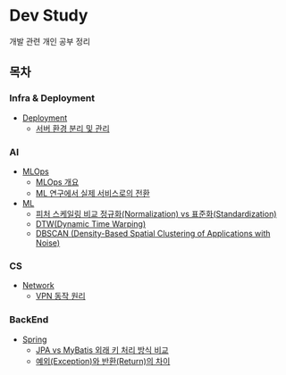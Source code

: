 # Dev Study
개발 관련 개인 공부 정리

## 목차

### Infra & Deployment
- [Deployment](./Deployment/)
  - [서버 환경 분리 및 관리](./Deployment/01.%20서버%20환경%20분리%20및%20관리.md)


### AI
- [MLOps](./MLOps/)
  - [MLOps 개요](./MLOps/01.%20MLOps%20개요.md)
  - [ML 연구에서 실제 서비스로의 전환](./MLOps/02.%20ML%20연구에서%20실제%20서비스로의%20전환.md)
- [ML](./ML/)
  - [피처 스케일링 비교 정규화(Normalization) vs 표준화(Standardization)](./ML/01.%20피처%20스케일링%20비교%20정규화(Normalization)%20vs%20표준화(Standardization).md)
  - [DTW(Dynamic Time Warping)](./ML/02.%20DTW(Dynamic%20Time%20Warping).md)
  - [DBSCAN (Density-Based Spatial Clustering of Applications with Noise)](./ML/03.%20DBSCAN%20(Density-Based%20Spatial%20Clustering%20of%20Applications%20with%20Noise).md)

### CS
- [Network](./Network/)
  - [VPN 동작 원리](./Network/01.%20VPN%20동작%20원리.md)

### BackEnd
- [Spring](./Spring/)
  - [JPA vs MyBatis 외래 키 처리 방식 비교](./Spring/01.%20JPA%20vs%20MyBatis%20외래%20키%20처리%20방식%20비교.md)
  - [예외(Exception)와 반환(Return)의 차이](./Spring/02.%20예외(Exception)와%20반환(Return)의%20차이.md)